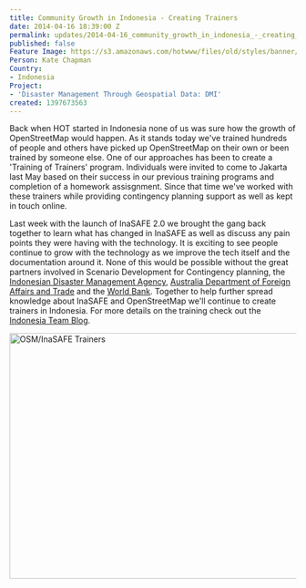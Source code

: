 ```yaml
---
title: Community Growth in Indonesia - Creating Trainers
date: 2014-04-16 18:39:00 Z
permalink: updates/2014-04-16_community_growth_in_indonesia_-_creating_trainers
published: false
Feature Image: https://s3.amazonaws.com/hotwww/files/old/styles/banner/public/13835766473_2f4a67ee7f_o.jpg
Person: Kate Chapman
Country:
- Indonesia
Project:
- 'Disaster Management Through Geospatial Data: DMI'
created: 1397673563
---
```


<p>Back when HOT started in Indonesia none of us was sure how the growth of OpenStreetMap would happen. As it stands today we've trained hundreds of people and others have picked up OpenStreetMap on their own or been trained by someone else. One of our approaches has been to create a 'Training of Trainers' program. Individuals were invited to come to Jakarta last May based on their success in our previous training programs and completion of a homework assisgnment. Since that time we've worked with these trainers while providing contingency planning support as well as kept in touch online.</p><p>Last week with the launch of InaSAFE 2.0 we brought the gang back together to learn what has changed in InaSAFE as well as discuss any pain points they were having with the technology. It is exciting to see people continue to grow with the technology as we improve the tech itself and the documentation around it. None of this would be possible without the great partners involved in Scenario Development for Contingency planning, the <a href="http://bnpb.go.id/">Indonesian Disaster Management Agency</a>, <a href="http://www.dfat.gov.au/">Australia Department of Foreign Affairs and Trade</a> and the <a href="https://www.gfdrr.org">World Bank</a>. Together to help further spread knowledge about InaSAFE and OpenStreetMap we'll continue to create trainers in Indonesia. For more details on the training check out the <a href="http://en.openstreetmap.or.id/pelatihan-alumni-pengembangan-skenario-untuk-rencana-kontinjensi-dengan-inasafe-2-0/">Indonesia Team Blog</a>.&nbsp;</p><p><img src="https://s3.amazonaws.com/hotwww/files/old/13835766473_2f4a67ee7f_o.jpg" alt="OSM/InaSAFE Trainers" style="width:773px;height:431px"></p>
